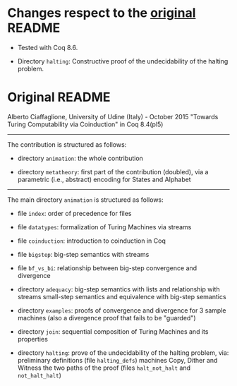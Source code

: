 # Changes respect to the [original](https://users.dimi.uniud.it/~alberto.ciaffaglione/Turing/Halting/Turing-15.tar.gz) README

* Tested with Coq 8.6.

* Directory `halting`: Constructive proof of the undecidability of the
  halting problem.

# Original README

Alberto Ciaffaglione, University of Udine (Italy) - October 2015
"Towards Turing Computability via Coinduction" in Coq 8.4(pl5)

------------------------------------------------------------------
The contribution is structured as follows:

* directory `animation`: the whole contribution

* directory `metatheory`: first part of the contribution (doubled),
  via a parametric (i.e., abstract) encoding for States and Alphabet

------------------------------------------------------------------
The main directory `animation` is structured as follows:

- file `index`: order of precedence for files

- file `datatypes`: formalization of Turing Machines via streams

- file `coinduction`: introduction to coinduction in Coq

- file `bigstep`: big-step semantics with streams

- file `bf_vs_bi`: relationship between big-step convergence and
  divergence

- directory `adequacy`: big-step semantics with lists and relationship
  with streams small-step semantics and equivalence with big-step
  semantics

- directory `examples`: proofs of convergence and divergence for 3
  sample machines (also a divergence proof that fails to be "guarded")

- directory `join`: sequential composition of Turing Machines and its
  properties

- directory `halting`: prove of the undecidability of the halting
  problem, via: preliminary definitions (file `halting_defs`) machines
  Copy, Dither and Witness the two paths of the proof (files
  `halt_not_halt` and `not_halt_halt`)
